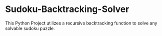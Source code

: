 # Sudoku-Backtracking-Solver
This Python Project utilizes a recursive backtracking function to solve any solvable sudoku puzzle.
